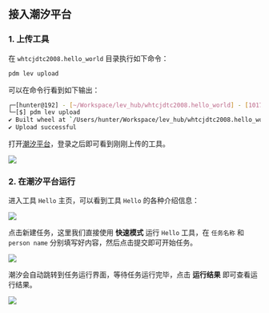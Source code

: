 ## 接入潮汐平台

### 1. 上传工具

在 `whtcjdtc2008.hello_world` 目录执行如下命令：

```bash
pdm lev upload
```

可以在命令行看到如下输出：

```bash
┌─[hunter@192] - [~/Workspace/lev_hub/whtcjdtc2008.hello_world] - [10174]
└─[$] pdm lev upload                                                                                                                        [17:50:25]
✔ Built wheel at `/Users/hunter/Workspace/lev_hub/whtcjdtc2008.hello_world/dist/lev.whtcjdtc2008.hello_world-0.1.0-py3-none-any.whl`
✔ Upload successful
```

打开[潮汐平台](https://lev.zone)，登录之后即可看到刚刚上传的工具。

![](https://levimg.s3.cn-northwest-1.amazonaws.com.cn/x/%E6%88%AA%E5%B1%8F2022-05-28+18.00.23.png)

### 2. 在潮汐平台运行

进入工具 `Hello` 主页，可以看到工具 `Hello` 的各种介绍信息：

![](https://levimg.s3.cn-northwest-1.amazonaws.com.cn/x/%E6%88%AA%E5%B1%8F2022-05-28+18.19.57.png)

点击新建任务，这里我们直接使用 __快速模式__ 运行 `Hello` 工具，在 `任务名称` 和 `person name` 分别填写好内容，然后点击提交即可开始任务。

![](https://levimg.s3.cn-northwest-1.amazonaws.com.cn/x/%E6%88%AA%E5%B1%8F2022-05-28+18.20.36.png)

潮汐会自动跳转到任务运行界面，等待任务运行完毕，点击 __运行结果__ 即可查看运行结果。

![](https://levimg.s3.cn-northwest-1.amazonaws.com.cn/x/%E6%88%AA%E5%B1%8F2022-05-28+18.22.01.png)
